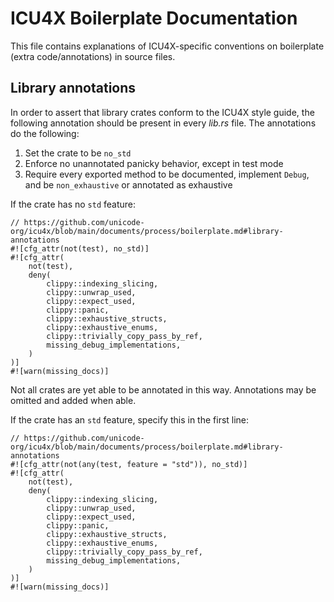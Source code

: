 # ICU4X Boilerplate Documentation

This file contains explanations of ICU4X-specific conventions on boilerplate (extra code/annotations) in source files.

## Library annotations

In order to assert that library crates conform to the ICU4X style guide, the following annotation should be present in every *lib.rs* file. The annotations do the following:

1. Set the crate to be `no_std`
2. Enforce no unannotated panicky behavior, except in test mode
3. Require every exported method to be documented, implement `Debug`, and be `non_exhaustive` or annotated as exhaustive

If the crate has no `std` feature:

    // https://github.com/unicode-org/icu4x/blob/main/documents/process/boilerplate.md#library-annotations
    #![cfg_attr(not(test), no_std)]
    #![cfg_attr(
        not(test),
        deny(
            clippy::indexing_slicing,
            clippy::unwrap_used,
            clippy::expect_used,
            clippy::panic,
            clippy::exhaustive_structs,
            clippy::exhaustive_enums,
            clippy::trivially_copy_pass_by_ref,
            missing_debug_implementations,
        )
    )]
    #![warn(missing_docs)]

Not all crates are yet able to be annotated in this way. Annotations may be omitted and added when able.

If the crate has an `std` feature, specify this in the first line:

    // https://github.com/unicode-org/icu4x/blob/main/documents/process/boilerplate.md#library-annotations
    #![cfg_attr(not(any(test, feature = "std")), no_std)]
    #![cfg_attr(
        not(test),
        deny(
            clippy::indexing_slicing,
            clippy::unwrap_used,
            clippy::expect_used,
            clippy::panic,
            clippy::exhaustive_structs,
            clippy::exhaustive_enums,
            clippy::trivially_copy_pass_by_ref,
            missing_debug_implementations,
        )
    )]
    #![warn(missing_docs)]
